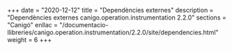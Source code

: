 +++
date        = "2020-12-12"
title       = "Dependències externes"
description = "Dependències externes canigo.operation.instrumentation 2.2.0"
sections    = "Canigó"
enllac		= "/documentacio-llibreries/canigo.operation.instrumentation/2.2.0/site/dependencies.html"
weight		= 6
+++
